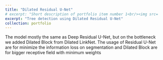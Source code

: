 ```yaml
---
title: "Dilated Residual U-Net"
# excerpt: "Short description of portfolio item number 1<br/><img src='/images/500x300.png'>"
excerpt: "Tree detection using Dilated Residual U-Net"
collection: portfolio
---
```


The model mostly the same as Deep Residual U-Net, but on the bottleneck we added Dilated Block from Dilated LinkNet. The usage of Residual U-Net are for minimize the information loss on segmentation and Dilated Block are for bigger receptive field with minimum weights
